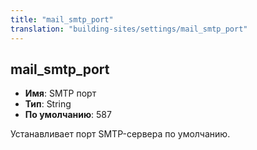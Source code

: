 ```yaml
---
title: "mail_smtp_port"
translation: "building-sites/settings/mail_smtp_port"
---
```


## mail_smtp_port

-   **Имя**: SMTP порт
-   **Тип**: String
-   **По умолчанию**: 587

Устанавливает порт SMTP-сервера по умолчанию.
